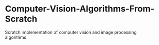 # Computer-Vision-Algorithms-From-Scratch
Scratch implementation of computer vision and image processing algorithms
